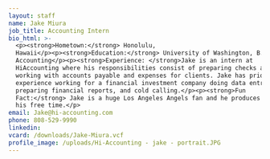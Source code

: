 ```yaml
---
layout: staff
name: Jake Miura
job_title: Accounting Intern
bio_html: >-
  <p><strong>Hometown:</strong> Honolulu,
  Hawaii</p><p><strong>Education:</strong> University of Washington, B.A. in
  Accounting</p><p><strong>Experience: </strong>Jake is an intern at
  HiAccounting where his responsibilities consist of preparing checks and
  working with accounts payable and expenses for clients. Jake has prior
  experience working for a financial investment company doing data entry,
  preparing financial reports, and cold calling.</p><p><strong>Fun
  Fact:</strong> Jake is a huge Los Angeles Angels fan and he produces music in
  his free time.</p>
email: Jake@hi-accounting.com
phone: 808-529-9990
linkedin:
vcard: /downloads/Jake-Miura.vcf
profile_image: /uploads/Hi-Accounting - jake - portrait.JPG
---
```


